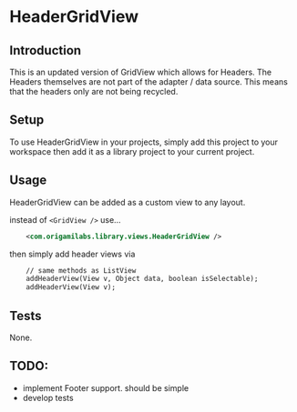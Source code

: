 HeaderGridView
=======

## Introduction

This is an updated version of GridView which allows for Headers. The Headers themselves are not part of the adapter / data source. This means that the headers only are not being recycled.

## Setup

To use HeaderGridView in your projects, simply add this project to your workspace then add it as a library project to your current project. 

## Usage

HeaderGridView can be added as a custom view to any layout. 

instead of ``` <GridView /> ``` use…
```xml
    <com.origamilabs.library.views.HeaderGridView />
```
then simply add header views via
```xml
    // same methods as ListView
    addHeaderView(View v, Object data, boolean isSelectable);
    addHeaderView(View v);
```

## Tests

None.


## TODO:

* implement Footer support. should be simple
* develop tests

